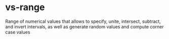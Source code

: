 vs-range
========

Range of numerical values that allows to specify, unite, intersect, subtract, and invert intervals, as well as generate random values and compute corner case values